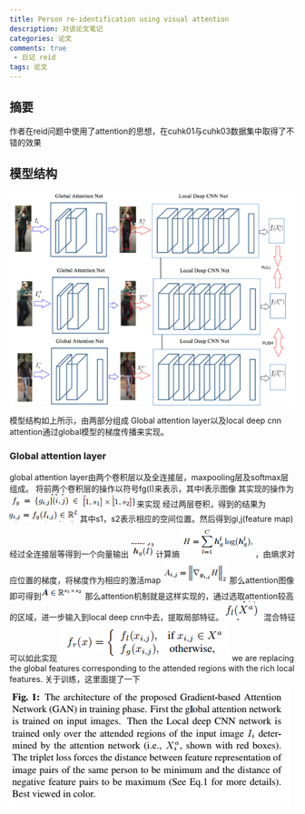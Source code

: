 ```yaml
---
title: Person re-identification using visual attention
description: 对该论文笔记
categories: 论文
comments: true
 - 日记 reid
tags: 论文
---
```

## 摘要
作者在reid问题中使用了attention的思想，在cuhk01与cuhk03数据集中取得了不错的效果
## 模型结构
![model architecture | center](/assets/post_img/person_reid_attention/1.png)
模型结构如上所示，由两部分组成 Global attention layer以及local deep cnn
attention通过global模型的梯度传播来实现。
### Global attention layer
global attention layer由两个卷积层以及全连接层，maxpooling层及softmax层组成。
将前两个卷积层的操作以符号fg(I)来表示，其中I表示图像
其实现的操作为![1](/assets/post_img/person_reid_attention/2.png) ![2](/assets/post_img/person_reid_attention/3.png)来实现
经过两层卷积，得到的结果为![3](/assets/post_img/person_reid_attention/4.png)
其中s1，s2表示相应的空间位置。然后得到gi,j(feature map)经过全连接层等得到一个向量输出
![5](/assets/post_img/person_reid_attention/5.png)
计算熵![6](/assets/post_img/person_reid_attention/6.png)，由熵求对应位置的梯度，将梯度作为相应的激活map
![7](/assets/post_img/person_reid_attention/7.png)
那么attention图像即可得到![8](/assets/post_img/person_reid_attention/8.png)
那么attention机制就是这样实现的，通过选取attention较高的区域，进一步输入到local deep cnn中去，提取局部特征。
![9](/assets/post_img/person_reid_attention/9.png)
混合特征可以如此实现
![10](/assets/post_img/person_reid_attention/10.png)
we are replacing the global features corresponding to the attended regions with the rich local features.
关于训练，这里面提了一下
![11](/assets/post_img/person_reid_attention/11.png)
